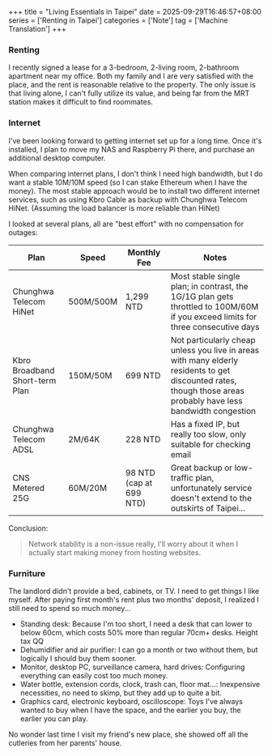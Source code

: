 +++
title = "Living Essentials in Taipei"
date = 2025-09-29T16:46:57+08:00
series = ['Renting in Taipei']
categories = ['Note']
tag = ['Machine Translation']
+++

### Renting
I recently signed a lease for a 3-bedroom, 2-living room, 2-bathroom apartment near my office. Both my family and I are very satisfied with the place, and the rent is reasonable relative to the property. The only issue is that living alone, I can't fully utilize its value, and being far from the MRT station makes it difficult to find roommates.

### Internet
I've been looking forward to getting internet set up for a long time. Once it's installed, I plan to move my NAS and Raspberry Pi there, and purchase an additional desktop computer.

When comparing internet plans, I don't think I need high bandwidth, but I do want a stable 10M/10M speed (so I can stake Ethereum when I have the money). The most stable approach would be to install two different internet services, such as using Kbro Cable as backup with Chunghwa Telecom HiNet. (Assuming the load balancer is more reliable than HiNet)

I looked at several plans, all are "best effort" with no compensation for outages:

| Plan | Speed | Monthly Fee | Notes |
| ---- | ----- | ----------- | ----- |
| Chunghwa Telecom HiNet | 500M/500M | 1,299 NTD | Most stable single plan; in contrast, the 1G/1G plan gets throttled to 100M/60M if you exceed limits for three consecutive days |
| Kbro Broadband Short-term Plan | 150M/50M | 699 NTD | Not particularly cheap unless you live in areas with many elderly residents to get discounted rates, though those areas probably have less bandwidth congestion |
| Chunghwa Telecom ADSL | 2M/64K | 228 NTD | Has a fixed IP, but really too slow, only suitable for checking email |
| CNS Metered 25G | 60M/20M | 98 NTD (cap at 699 NTD) | Great backup or low-traffic plan, unfortunately service doesn't extend to the outskirts of Taipei... |

Conclusion:
> Network stability is a non-issue really, I'll worry about it when I actually start making money from hosting websites.

### Furniture
The landlord didn't provide a bed, cabinets, or TV. I need to get things I like myself. After paying first month's rent plus two months' deposit, I realized I still need to spend so much money...

- Standing desk: Because I'm too short, I need a desk that can lower to below 60cm, which costs 50% more than regular 70cm+ desks. Height tax QQ
- Dehumidifier and air purifier: I can go a month or two without them, but logically I should buy them sooner.
- Monitor, desktop PC, surveillance camera, hard drives: Configuring everything can easily cost too much money.
- Water bottle, extension cords, clock, trash can, floor mat...: Inexpensive necessities, no need to skimp, but they add up to quite a bit.
- Graphics card, electronic keyboard, oscilloscope: Toys I've always wanted to buy when I have the space, and the earlier you buy, the earlier you can play.

No wonder last time I visit my friend's new place, she showed off all the cutleries from her parents' house.
